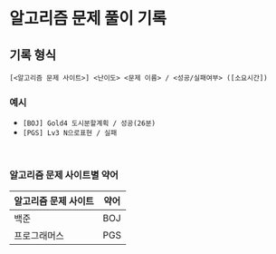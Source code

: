 # 알고리즘 문제 풀이 기록

## 기록 형식
```
[<알고리즘 문제 사이트>] <난이도> <문제 이름> / <성공/실패여부> ([소요시간])
```

### 예시
* `[BOJ] Gold4 도시분할계획 / 성공(26분)`
* `[PGS] Lv3 N으로표현 / 실패`

<br> 

### 알고리즘 문제 사이트별 약어

| 알고리즘 문제 사이트 | 약어 |
| --- | --- |
| 백준 | BOJ |
| 프로그래머스 | PGS |
